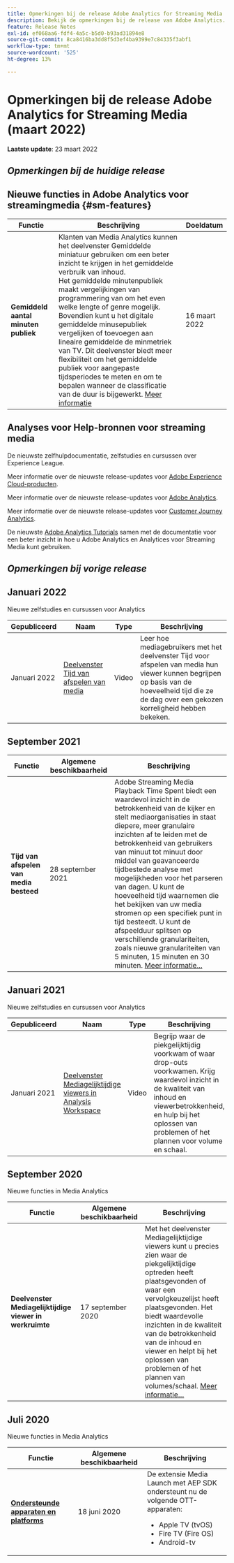 ```yaml
---
title: Opmerkingen bij de release Adobe Analytics for Streaming Media
description: Bekijk de opmerkingen bij de release van Adobe Analytics.
feature: Release Notes
exl-id: ef068aa6-fdf4-4a5c-b5d0-b93ad31894e8
source-git-commit: 8ca8416ba3dd8f5d3ef4ba9399e7c84335f3abf1
workflow-type: tm+mt
source-wordcount: '525'
ht-degree: 13%

---
```


# Opmerkingen bij de release Adobe Analytics for Streaming Media (maart 2022)

**Laatste update**: 23 maart 2022

## *Opmerkingen bij de huidige release*

## Nieuwe functies in Adobe Analytics voor streamingmedia  {#sm-features}

| Functie | Beschrijving | Doeldatum |
| ----------- | ---------- | ------- |
| **Gemiddeld aantal minuten publiek** | Klanten van Media Analytics kunnen het deelvenster Gemiddelde miniatuur gebruiken om een beter inzicht te krijgen in het gemiddelde verbruik van inhoud. <br>Het gemiddelde minutenpubliek maakt vergelijkingen van programmering van om het even welke lengte of genre mogelijk. Bovendien kunt u het digitale gemiddelde minusepubliek vergelijken of toevoegen aan lineaire gemiddelde de minmetriek van TV. Dit deelvenster biedt meer flexibiliteit om het gemiddelde publiek voor aangepaste tijdsperiodes te meten en om te bepalen wanneer de classificatie van de duur is bijgewerkt.  [Meer informatie](https://experienceleague.adobe.com/docs/media-analytics/using/media-reports/average-minute-audience.html?lang=en) | 16 maart 2022 |

## Analyses voor Help-bronnen voor streaming media

De nieuwste zelfhulpdocumentatie, zelfstudies en cursussen over Experience League.

Meer informatie over de nieuwste release-updates voor [Adobe Experience Cloud-producten](https://business.adobe.com/products/adobe-experience-cloud-products.html).

Meer informatie over de nieuwste release-updates voor [Adobe Analytics](https://experienceleague.adobe.com/docs/analytics/release-notes/latest.html?lang=en).

Meer informatie over de nieuwste release-updates voor [Customer Journey Analytics](https://experienceleague.adobe.com/docs/analytics-platform/using/releases/latest.html?lang=en).

De nieuwste [Adobe Analytics Tutorials](https://experienceleague.adobe.com/docs/analytics-learn/tutorials/overview.html?lang=en) samen met de documentatie voor een beter inzicht in hoe u Adobe Analytics en Analytices voor Streaming Media kunt gebruiken.

## *Opmerkingen bij vorige release*

## Januari 2022

Nieuwe zelfstudies en cursussen voor Analytics

| Gepubliceerd | Naam | Type | Beschrijving |
| ----------- | ---------- | ---------- | --------- |
| Januari 2022 | [Deelvenster Tijd van afspelen van media](https://experienceleague.adobe.com/docs/analytics-learn/tutorials/media-analytics/measuring-media-analytics/media-playback-time-spent-panel.html?lang=en) | Video | Leer hoe mediagebruikers met het deelvenster Tijd voor afspelen van media hun viewer kunnen begrijpen op basis van de hoeveelheid tijd die ze de dag over een gekozen korreligheid hebben bekeken. |

## September 2021

| Functie | Algemene beschikbaarheid | Beschrijving |
| ----------- | ---------- | -------------- |
| **Tijd van afspelen van media besteed** | 28 september 2021 | Adobe Streaming Media Playback Time Spent biedt een waardevol inzicht in de betrokkenheid van de kijker en stelt mediaorganisaties in staat diepere, meer granulaire inzichten af te leiden met de betrokkenheid van gebruikers van minuut tot minuut door middel van geavanceerde tijdbestede analyse met mogelijkheden voor het parseren van dagen. U kunt de hoeveelheid tijd waarnemen die het bekijken van uw media stromen op een specifiek punt in tijd besteedt. U kunt de afspeelduur splitsen op verschillende granulariteiten, zoals nieuwe granulariteiten van 5 minuten, 15 minuten en 30 minuten. [Meer informatie...](/help/media-reports/media-workspace-panels/media-playback-time-spent.md) |

## Januari 2021

Nieuwe zelfstudies en cursussen voor Analytics

| Gepubliceerd | Naam | Type | Beschrijving |
| ----------- | ---------- | ---------- | --------- |
| Januari 2021 | [Deelvenster Mediagelijktijdige viewers in Analysis Workspace](https://experienceleague.adobe.com/docs/analytics-learn/tutorials/analysis-workspace/using-panels/media-concurrent-viewers-panel-in-analysis-workspace.html?lang=en#analysis-workspace) | Video | Begrijp waar de piekgelijktijdig voorkwam of waar drop-outs voorkwamen. Krijg waardevol inzicht in de kwaliteit van inhoud en viewerbetrokkenheid, en hulp bij het oplossen van problemen of het plannen voor volume en schaal. |


## September 2020

Nieuwe functies in Media Analytics

| Functie | Algemene beschikbaarheid | Beschrijving |
| -------- | -------------------- | ----------- |
| **Deelvenster Mediagelijktijdige viewer in werkruimte** | 17 september 2020 | Met het deelvenster Mediagelijktijdige viewers kunt u precies zien waar de piekgelijktijdige optreden heeft plaatsgevonden of waar een vervolgkeuzelijst heeft plaatsgevonden. Het biedt waardevolle inzichten in de kwaliteit van de betrokkenheid van de inhoud en viewer en helpt bij het oplossen van problemen of het plannen van volumes/schaal. [Meer informatie…](/help/media-reports/media-workspace-panels/media-concurrent-viewers.md) |


## Juli 2020

Nieuwe functies in Media Analytics

| Functie | Algemene beschikbaarheid | Beschrijving |
| -------- | -------------------- | ----------- |
| [**Ondersteunde apparaten en platforms**](https://experienceleague.adobe.com/docs/media-analytics/using/supported-devices.html?lang=en) | 18 juni 2020 | De extensie Media Launch met AEP SDK ondersteunt nu de volgende OTT-apparaten: <div><ul><li>Apple TV (tvOS)</li><li>Fire TV (Fire OS)</li><li>Android-tv</li></ul></div> |



<!-- ## Important notices for [!DNL Analytics] administrators

**Updated on March 3, 2022**

| Notice | Date Added or Updated  | Description |
| ----------- | ---------- | ---------- |
| description | date | description |
| description | date | description |
| description | date | description |
| description | date | description | -->
